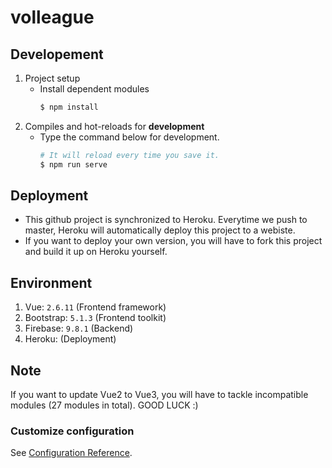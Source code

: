 # volleague

## Developement 

1. Project setup
    - Install dependent modules
        ```bash
        $ npm install
        ```
2. Compiles and hot-reloads for **development**
    - Type the command below for development.
        ```bash
        # It will reload every time you save it.
        $ npm run serve 
        ```
## Deployment
- This github project is synchronized to Heroku. Everytime we push to master, Heroku will automatically deploy this project to a webiste.
- If you want to deploy your own version, you will have to fork this project and build it up on Heroku yourself. 

## Environment
1. Vue: ``2.6.11`` (Frontend framework)
2. Bootstrap: ``5.1.3`` (Frontend toolkit)
3. Firebase: ``9.8.1`` (Backend)
4. Heroku: (Deployment)

## Note 
If you want to update Vue2 to Vue3, you will have to tackle incompatible modules (27 modules in total). GOOD LUCK :)

### Customize configuration
See [Configuration Reference](https://cli.vuejs.org/config/).
